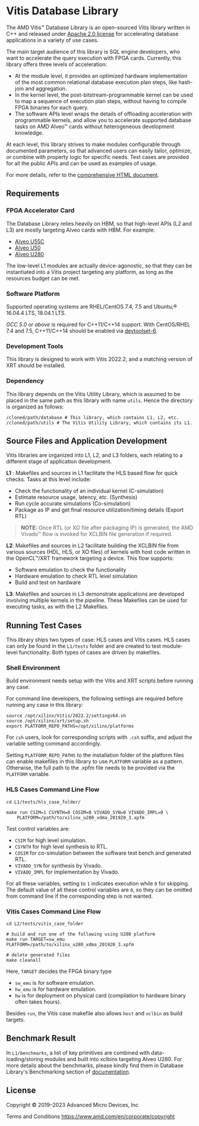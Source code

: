# Vitis Database Library

The AMD Vitis™ Database Library is an open-sourced Vitis library written in C++ and released under [Apache 2.0 license](https://www.apache.org/licenses/LICENSE-2.0) for accelerating database applications in a variety of use cases.

The main target audience of this library is SQL engine developers, who want to accelerate the query execution with FPGA cards. Currently, this library offers three levels of acceleration:

* At the module level, it provides an optimized hardware implementation of the most common relational database execution plan steps, like hash-join and aggregation.
* In the kernel level, the post-bitstream-programmable kernel can be used to map a sequence of execution plan steps, without having to compile FPGA binaries for each query.
* The software APIs level wraps the details of offloading acceleration with programmable kernels, and allow you to accelerate supported database tasks on AMD Alveo™ cards without heterogeneous development knowledge.

At each level, this library strives to make modules configurable through documented parameters, so that advanced users can easily tailor, optimize, or combine with property logic for specific needs. Test cases are provided for all the public APIs and can be used as examples of usage.

For more details, refer to the [comprehensive HTML document](https://docs.xilinx.com/r/en-US/Vitis_Libraries/database/index.html).

## Requirements

### FPGA Accelerator Card

The Database Library relies heavily on HBM, so that high-level APIs (L2 and L3) are mostly targeting Alveo cards with HBM. For example:

* [Alveo U55C](https://www.xilinx.com/products/boards-and-kits/alveo/u50c.html)
* [Alveo U50](https://www.xilinx.com/products/boards-and-kits/alveo/u50.html)
* [Alveo U280](https://www.xilinx.com/products/boards-and-kits/alveo/u280.html)

The low-level L1 modules are actually device-agonostic, so that they can be instantiated into a Vitis project targeting any platform, as long as the resources budget can be met.

### Software Platform

Supported operating systems are RHEL/CentOS 7.4, 7.5 and Ubuntu;&reg; 16.04.4 LTS, 18.04.1 LTS.

_GCC 5.0 or above_ is required for C++11/C++14 support. With CentOS/RHEL 7.4 and 7.5, C++11/C++14 should be enabled via [devtoolset-6](https://www.softwarecollections.org/en/scls/rhscl/devtoolset-6/).

### Development Tools

This library is designed to work with Vitis 2022.2, and a matching version of XRT should be installed.

### Dependency

This library depends on the Vitis Utility Library, which is assumed to be placed in the same path as this library with name `utils`. Hence the directory is organized as follows:

```
/cloned/path/database # This library, which contains L1, L2, etc.
/cloned/path/utils # The Vitis Utility Library, which contains its L1.
```

## Source Files and Application Development

Vitis libraries are organized into L1, L2, and L3 folders, each relating to a different stage of application development.

**L1** : Makefiles and sources in L1 facilitate the HLS based flow for quick checks. Tasks at this level include:

* Check the functionality of an individual kernel (C-simulation)
* Estimate resource usage, latency, etc. (Synthesis)
* Run cycle accurate simulations (Co-simulation)
* Package as IP and get final resource utilization/timing details (Export RTL)

>**NOTE:**  Once RTL (or XO file after packaging IP) is generated, the AMD Vivado™ flow is invoked for XCLBIN file generation if required.

**L2**: Makefiles and sources in L2 facilitate building the XCLBIN file from various sources (HDL, HLS, or XO files) of kernels with host code written in the OpenCL™/XRT framework targeting a device. This flow supports:

* Software emulation to check the functionality
* Hardware emulation to check RTL level simulation
* Build and test on hardware

**L3**: Makefiles and sources in L3 demonstrate applications are developed involving multiple kernels in the pipeline. These Makefiles can be used for executing tasks, as with the L2 Makefiles.

## Running Test Cases

This library ships two types of case: HLS cases and Vitis cases. HLS cases can only be found in the `L1/tests` folder and are created to test module-level functionality. Both types of cases are driven by makefiles.

### Shell Environment

Build environment needs setup with the Vitis and XRT scripts before running any case.

For command line developers, the following settings are required before running any case in this library:

```console
source /opt/xilinx/Vitis/2022.2/settings64.sh
source /opt/xilinx/xrt/setup.sh
export PLATFORM_REPO_PATHS=/opt/xilinx/platforms
```

For `csh` users, look for corresponding scripts with `.csh` suffix, and adjust the variable setting command accordingly.

Setting `PLATFORM_REPO_PATHS` to the installation folder of the platform files can enable makefiles in this library to use `PLATFORM` variable as a pattern. Otherwise, the full path to the .xpfm file needs to be provided via the `PLATFORM` variable.

### HLS Cases Command Line Flow

```console
cd L1/tests/hls_case_folder/

make run CSIM=1 CSYNTH=0 COSIM=0 VIVADO_SYN=0 VIVADO_IMPL=0 \
    PLATFORM=/path/to/xilinx_u280_xdma_201920_3.xpfm
```

Test control variables are:

* `CSIM` for high level simulation.
* `CSYNTH` for high level synthesis to RTL.
* `COSIM` for co-simulation between the software test bench and generated RTL.
* `VIVADO_SYN` for synthesis by Vivado.
* `VIVADO_IMPL` for implementation by Vivado.

For all these variables, setting to `1` indicates execution while `0` for skipping. The default value of all these control variables are ``0``, so they can be omitted from command line if the corresponding step is not wanted.

### Vitis Cases Command Line Flow

```console
cd L2/tests/vitis_case_folder

# build and run one of the following using U280 platform
make run TARGET=sw_emu PLATFORM=/path/to/xilinx_u280_xdma_201920_3.xpfm

# delete generated files
make cleanall
```

Here, `TARGET` decides the FPGA binary type

* `sw_emu` is for software emulation.
* `hw_emu` is for hardware emulation.
* `hw` is for deployment on physical card (compilation to hardware binary often takes hours).

Besides ``run``, the Vitis case makefile also allows ``host`` and ``xclbin`` as build targets.

## Benchmark Result

In `L1/benchmarks`, a list of key primitives are combined with data-loading/storing modules and built into xclbins targeting Alveo U280.
For more details about the benchmarks, please kindly find them in Database Library's Benchmarking section of
[documentation](https://docs.xilinx.com/r/en-US/Vitis_Libraries/database/index.html).

## License

 Copyright © 2019–2023 Advanced Micro Devices, Inc

Terms and Conditions <https://www.amd.com/en/corporate/copyright>
